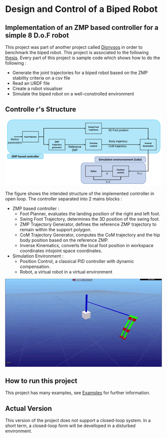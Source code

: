 # Design and Control of a Biped Robot 

## Implementation of an ZMP based controller for a simple 8 D.o.F robot 

This project was part of another project called [Dionysos](https://github.com/dionysos-dev/Dionysos.jl) in order to benchmark the biped robot. This project is associated to the following  [thesis](https://eur03.safelinks.protection.outlook.com/?url=https%3A%2F%2Fdial.uclouvain.be%2Fdownloader%2Fdownloader_thesis.php%3Fpid%3Dthesis%3A40693%26datastream%3DPDF_01%26key%3D8b2cc138cd5db26d48602e804a9a548a&data=05%7C01%7Cxing.chen%40student.uclouvain.be%7C6c13df580a2143b3df6b08db6756670c%7C7ab090d4fa2e4ecfbc7c4127b4d582ec%7C0%7C0%7C638217393017003936%7CUnknown%7CTWFpbGZsb3d8eyJWIjoiMC4wLjAwMDAiLCJQIjoiV2luMzIiLCJBTiI6Ik1haWwiLCJXVCI6Mn0%3D%7C3000%7C%7C%7C&sdata=Z%2B0DtvalPfAVmtWYsjAwp0SMeM%2B058%2BAoZ2wLHBK7h0%3D&reserved=0
).
Every part of this project is sample code which shows how to do the following : 

* Generate the joint trajectories for a biped robot based on the ZMP stability criteria on a csv file 
* Read an URDF file 
* Create a robot visualiser 
* Simulate the biped robot on a well-constrolled environment 

## Controlle r's Structure 
![Structure of the ZMP controller](ZMP_based_controller.png)

The figure shows the intended structure of the implemented controller in open loop. The controller separated into 2 mains blocks : 
* ZMP based controller : 
    * Foot Planner, evaluates the landing position of the right and left foot.
    * Swing Foot Trajectory, determines the 3D position of the swing foot.
    * ZMP Trajectory Generator, defines the reference ZMP trajectory to remain within the support polygon.
    * CoM Trajectory Generator, computes the CoM trajectory and the hip body position based on the reference ZMP.
    * Inverse Kinematics, converts the local foot position in workspace coordinates intojoint space coordinates. 
* Simulation Environment : 
    * Position Control, a classical PID controller with dynamic compensation.
    * Robot, a virtual robot in a virtual environment 
    
![Result of the ZMP controller](simres_opti_robot.gif)

## How to run this project 

This project has many examples, see [Examples](examples/) for further information.

## Actual Version 

This version of the project does not support a closed-loop system. In a short term, a closed-loop form will be develloped in a disturbed environment. 